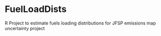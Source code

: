 # FuelLoadDists
R Project to estimate fuels loading distributions for JFSP emissions map uncertainty project
